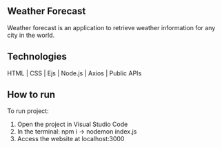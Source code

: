 ## Weather Forecast
Weather forecast is an application to retrieve weather information for any city in the world.

## Technologies
HTML | CSS | Ejs | Node.js | Axios | Public APIs

## How to run
To run project:
1. Open the project in Visual Studio Code
2. In the terminal: npm i -> nodemon index.js
3. Access the website at localhost:3000
